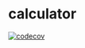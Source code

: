 # calculator
[![codecov](https://codecov.io/gh/aviciida/calculator/branch/master/graph/badge.svg)](https://codecov.io/gh/aviciida/calculator)

